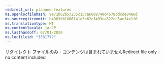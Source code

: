 ```yaml
---
redirect_url: planned-features
ms.openlocfilehash: 9a71b62b57235c15ca6008740d4578bdcde84a6d
ms.sourcegitcommit: b4383db1666141e3c62ef493ca522cd5ae34e1f0
ms.translationtype: HT
ms.contentlocale: ja-JP
ms.lasthandoff: 07/01/2020
ms.locfileid: "3381772"
---
```

<span data-ttu-id="1e413-101">リダイレクト ファイルのみ - コンテンツは含まれていません</span><span class="sxs-lookup"><span data-stu-id="1e413-101">Redirect file only - no content included</span></span>